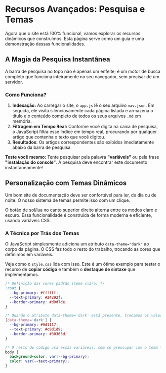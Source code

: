 # Recursos Avançados: Pesquisa e Temas

Agora que o site está 100% funcional, vamos explorar os recursos dinâmicos que construímos. Esta página serve como um guia e uma demonstração dessas funcionalidades.

## A Magia da Pesquisa Instantânea

A barra de pesquisa no topo não é apenas um enfeite; é um motor de busca completo que funciona inteiramente no seu navegador, sem precisar de um servidor.

### Como Funciona?

1.  **Indexação:** Ao carregar o site, o `app.js` lê o seu arquivo `nav.json`. Em seguida, ele visita silenciosamente cada página listada e armazena o título e o conteúdo completo de todos os seus arquivos `.md` em memória.
2.  **Filtragem em Tempo Real:** Conforme você digita na caixa de pesquisa, o JavaScript filtra esse índice em tempo real, procurando por qualquer artigo que contenha o texto que você digitou.
3.  **Resultados:** Os artigos correspondentes são exibidos imediatamente abaixo da barra de pesquisa.

**Teste você mesmo:** Tente pesquisar pela palavra **"variáveis"** ou pela frase **"instalação do console"**. A pesquisa deve encontrar este documento instantaneamente!

## Personalização com Temas Dinâmicos

Um bom site de documentação deve ser confortável para ler, de dia ou de noite. O nosso sistema de temas permite isso com um clique.

O botão de sol/lua no canto superior direito alterna entre os modos claro e escuro. Essa funcionalidade é construída de forma moderna e eficiente, usando variáveis CSS.

### A Técnica por Trás dos Temas

O JavaScript simplesmente adiciona um atributo `data-theme="dark"` ao corpo da página. O CSS faz todo o resto do trabalho, trocando as cores que definimos em variáveis.

Veja como o `style.css` lida com isso. Este é um ótimo exemplo para testar o recurso de **copiar código** e também o **destaque de sintaxe** que implementamos.

```css
/* Definição das cores padrão (tema claro) */
:root {
  --bg-primary: #ffffff;
  --text-primary: #24292f;
  --border-primary: #d0d7de;
}

/* Quando o atributo data-theme='dark' está presente, trocamos os valores */
[data-theme='dark'] {
  --bg-primary: #0d1117;
  --text-primary: #c9d1d9;
  --border-primary: #30363d;
}

/* O resto do código usa essas variáveis, sem se preocupar com o tema */
body {
  background-color: var(--bg-primary);
  color: var(--text-primary);
}
